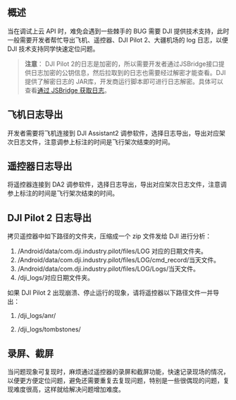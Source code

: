 ## 概述

当在调试上云 API 时，难免会遇到一些棘手的 BUG 需要 DJI 提供技术支持，此时一般需要开发者帮忙导出飞机、遥控器、DJI Pilot 2、大疆机场的 log 日志，以便 DJI 技术支持同学快速定位问题。

> **注意**：
> DJI Pilot 2的日志是加密的，所以需要开发者通过JSBridge接口提供日志加密的公钥信息，然后拉取到的日志也需要经过解密才能查看。DJI提供了解密日志的 JAR库，开发商运行脚本即可进行日志解密。具体可以查看[通过 JSBridge 获取日志]()。

## 飞机日志导出

开发者需要将飞机连接到 DJI Assistant2 调参软件，选择日志导出，导出对应架次日志文件，注意调参上标注的时间是飞行架次结束的时间。

## 遥控器日志导出

将遥控器连接到 DA2 调参软件，选择日志导出，导出对应架次日志文件，注意调参上标注的时间是飞行架次结束的时间。

## DJI Pilot 2 日志导出

拷贝遥控器中如下路径的文件夹，压缩成一个 zip 文件发给 DJI 进行分析：

1. /Android/data/com.dji.industry.pilot/files/LOG 对应的日期文件夹。
2. /Android/data/com.dji.industry.pilot/files/LOG/cmd_record/当天文件。
3. /Android/data/com.dji.industry.pilot/files/LOG/Logs/当天文件。
4. /dji_logs/对应日期文件夹。

如果 DJI Pilot 2 出现崩溃、停止运行的现象，请将遥控器以下路径文件一并导出：

1. /dji_logs/anr/

2. /dji_logs/tombstones/

## 录屏、截屏

当问题现象可复现时，麻烦通过遥控器的录屏和截屏功能，快速记录现场的情况，以便更方便定位问题，避免还需要重复去复现问题，特别是一些很偶现的问题，复现难度很高，这样就给解决问题增加难度。
